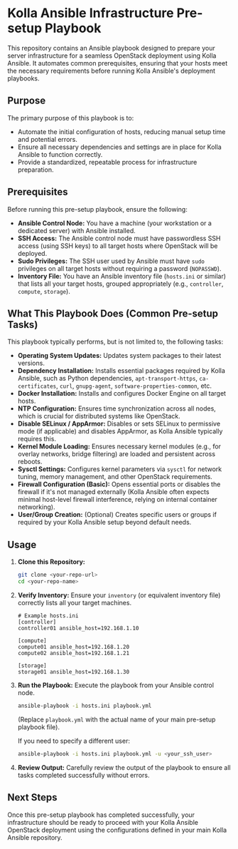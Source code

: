 # Kolla Ansible Infrastructure Pre-setup Playbook

This repository contains an Ansible playbook designed to prepare your server infrastructure for a seamless OpenStack deployment using Kolla Ansible. It automates common prerequisites, ensuring that your hosts meet the necessary requirements before running Kolla Ansible's deployment playbooks.

## Purpose

The primary purpose of this playbook is to:
* Automate the initial configuration of hosts, reducing manual setup time and potential errors.
* Ensure all necessary dependencies and settings are in place for Kolla Ansible to function correctly.
* Provide a standardized, repeatable process for infrastructure preparation.

## Prerequisites

Before running this pre-setup playbook, ensure the following:

* **Ansible Control Node:** You have a machine (your workstation or a dedicated server) with Ansible installed.
* **SSH Access:** The Ansible control node must have passwordless SSH access (using SSH keys) to all target hosts where OpenStack will be deployed.
* **Sudo Privileges:** The SSH user used by Ansible must have `sudo` privileges on all target hosts without requiring a password (`NOPASSWD`).
* **Inventory File:** You have an Ansible inventory file (`hosts.ini` or similar) that lists all your target hosts, grouped appropriately (e.g., `controller`, `compute`, `storage`).

## What This Playbook Does (Common Pre-setup Tasks)

This playbook typically performs, but is not limited to, the following tasks:

* **Operating System Updates:** Updates system packages to their latest versions.
* **Dependency Installation:** Installs essential packages required by Kolla Ansible, such as Python dependencies, `apt-transport-https`, `ca-certificates`, `curl`, `gnupg-agent`, `software-properties-common`, etc.
* **Docker Installation:** Installs and configures Docker Engine on all target hosts.
* **NTP Configuration:** Ensures time synchronization across all nodes, which is crucial for distributed systems like OpenStack.
* **Disable SELinux / AppArmor:** Disables or sets SELinux to permissive mode (if applicable) and disables AppArmor, as Kolla Ansible typically requires this.
* **Kernel Module Loading:** Ensures necessary kernel modules (e.g., for overlay networks, bridge filtering) are loaded and persistent across reboots.
* **Sysctl Settings:** Configures kernel parameters via `sysctl` for network tuning, memory management, and other OpenStack requirements.
* **Firewall Configuration (Basic):** Opens essential ports or disables the firewall if it's not managed externally (Kolla Ansible often expects minimal host-level firewall interference, relying on internal container networking).
* **User/Group Creation:** (Optional) Creates specific users or groups if required by your Kolla Ansible setup beyond default needs.

## Usage

1.  **Clone this Repository:**
    ```bash
    git clone <your-repo-url>
    cd <your-repo-name>
    ```

2.  **Verify Inventory:**
    Ensure your `inventory` (or equivalent inventory file) correctly lists all your target machines.

    ```inventory
    # Example hosts.ini
    [controller]
    controller01 ansible_host=192.168.1.10

    [compute]
    compute01 ansible_host=192.168.1.20
    compute02 ansible_host=192.168.1.21

    [storage]
    storage01 ansible_host=192.168.1.30
    ```

3.  **Run the Playbook:**
    Execute the playbook from your Ansible control node.

    ```bash
    ansible-playbook -i hosts.ini playbook.yml
    ```
    (Replace `playbook.yml` with the actual name of your main pre-setup playbook file).

    If you need to specify a different user:
    ```bash
    ansible-playbook -i hosts.ini playbook.yml -u <your_ssh_user>
    ```

4.  **Review Output:**
    Carefully review the output of the playbook to ensure all tasks completed successfully without errors.

## Next Steps

Once this pre-setup playbook has completed successfully, your infrastructure should be ready to proceed with your Kolla Ansible OpenStack deployment using the configurations defined in your main Kolla Ansible repository.


